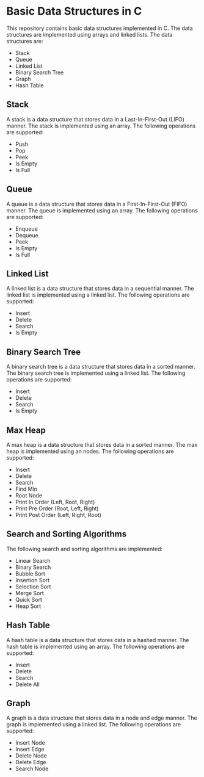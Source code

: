 # Basic Data Structures in C
This repository contains basic data structures implemented in C. The data structures are implemented using arrays and linked lists. The data structures are: 
* Stack
* Queue
* Linked List
* Binary Search Tree
* Graph
* Hash Table

## Stack
A stack is a data structure that stores data in a Last-In-First-Out (LIFO) manner. The stack is implemented using an array. The following operations are supported:
* Push
* Pop
* Peek
* Is Empty
* Is Full

## Queue
A queue is a data structure that stores data in a First-In-First-Out (FIFO) manner. The queue is implemented using an array. The following operations are supported:
* Enqueue
* Dequeue
* Peek
* Is Empty
* Is Full

## Linked List
A linked list is a data structure that stores data in a sequential manner. The linked list is implemented using a linked list. The following operations are supported:
* Insert
* Delete
* Search
* Is Empty

## Binary Search Tree
A binary search tree is a data structure that stores data in a sorted manner. The binary search tree is implemented using a linked list. The following operations are supported:
* Insert
* Delete
* Search
* Is Empty

## Max Heap
A max heap is a data structure that stores data in a sorted manner. The max heap is implemented using an nodes. The following operations are supported:
* Insert
* Delete
* Search
* Find Min
* Root Node 
* Print In Order  (Left, Root, Right) 
* Print Pre Order  (Root, Left, Right)
* Print Post Order  (Left, Right, Root)

## Search and Sorting Algorithms
The following search and sorting algorithms are implemented:
* Linear Search
* Binary Search
* Bubble Sort
* Insertion Sort
* Selection Sort
* Merge Sort
* Quick Sort
* Heap Sort

## Hash Table
A hash table is a data structure that stores data in a hashed manner. The hash table is implemented using an array. The following operations are supported:
* Insert
* Delete
* Search
* Delete All

## Graph

A graph is a data structure that stores data in a node and edge manner. The graph is implemented using a linked list. The following operations are supported:
* Insert Node
* Insert Edge
* Delete Node
* Delete Edge
* Search Node


